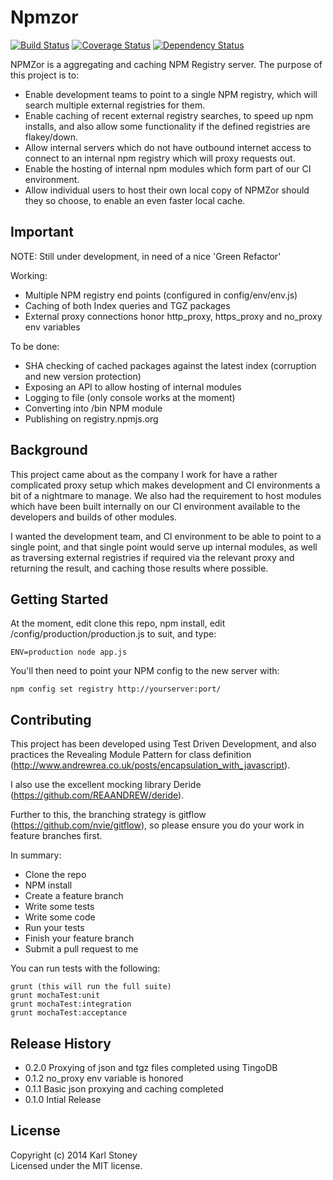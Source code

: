 # Npmzor 
[![Build Status](https://secure.travis-ci.org/Stono/Npmzor.png?branch=develop)](http://travis-ci.org/Stono/Npmzor) 
[![Coverage Status](https://coveralls.io/repos/Stono/Npmzor/badge.png?branch=develop)](https://coveralls.io/r/Stono/Npmzor?branch=develop)
[![Dependency Status](https://david-dm.org/Stono/Npmzor.svg)](https://david-dm.org/Stono/Npmzor)

NPMZor is a aggregating and caching NPM Registry server.
The purpose of this project is to:
  - Enable development teams to point to a single NPM registry, which will search multiple external registries for them.
  - Enable caching of recent external registry searches, to speed up npm installs, and also allow some functionality if the defined registries are flakey/down.
  - Allow internal servers which do not have outbound internet access to connect to an internal npm registry which will proxy requests out.
  - Enable the hosting of internal npm modules which form part of our CI environment.
  - Allow individual users to host their own local copy of NPMZor should they so choose, to enable an even faster local cache.

## Important
NOTE: Still under development, in need of a nice 'Green Refactor'

Working:
  - Multiple NPM registry end points (configured in config/env/env.js)
  - Caching of both Index queries and TGZ packages
  - External proxy connections honor http_proxy, https_proxy and no_proxy env variables

To be done:
  - SHA checking of cached packages against the latest index (corruption and new version protection)
  - Exposing an API to allow hosting of internal modules
  - Logging to file (only console works at the moment)
  - Converting into /bin NPM module
  - Publishing on registry.npmjs.org
  
## Background
This project came about as the company I work for have a rather complicated proxy setup which makes development and CI environments a bit of a nightmare to manage.
We also had the requirement to host modules which have been built internally on our CI environment available to the developers and builds of other modules.

I wanted the development team, and CI environment to be able to point to a single point, and that single point would serve up internal modules, as well as traversing external registries if required via the relevant proxy and returning the result, and caching those results where possible.

## Getting Started
At the moment, edit clone this repo, npm install, edit /config/production/production.js to suit, and type:
```
ENV=production node app.js
```
You'll then need to point your NPM config to the new server with:
```
npm config set registry http://yourserver:port/
```

## Contributing
This project has been developed using Test Driven Development, and also practices the Revealing Module Pattern for class definition (http://www.andrewrea.co.uk/posts/encapsulation_with_javascript).

I also use the excellent mocking library Deride (https://github.com/REAANDREW/deride).

Further to this, the branching strategy is gitflow (https://github.com/nvie/gitflow), so please ensure you do your work in feature branches first.

In summary:
  - Clone the repo
  - NPM install
  - Create a feature branch
  - Write some tests
  - Write some code
  - Run your tests 
  - Finish your feature branch
  - Submit a pull request to me

You can run tests with the following:
```
grunt (this will run the full suite)
grunt mochaTest:unit
grunt mochaTest:integration
grunt mochaTest:acceptance
```

## Release History
  - 0.2.0 Proxying of json and tgz files completed using TingoDB
  - 0.1.2 no_proxy env variable is honored
  - 0.1.1 Basic json proxying and caching completed
  - 0.1.0 Intial Release

## License
Copyright (c) 2014 Karl Stoney  
Licensed under the MIT license.
